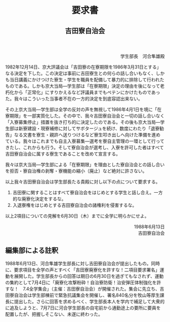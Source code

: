 <header>
<h1 class="title">要求書</h1>
<h2 class="author">吉田寮自治会</h2>
</header>

<p style="text-align:right;">学生部長　河合隼雄殿</p>

1982年12月14日、京大評議会は「吉田寮の在寮期限を1986年3月31日とする」なる決定を下した。この決定は事前に吉田寮生との何らの話し合いもなく、しかも当日講義にかけつけた寮生・学生を職員を配備して暴力的に排除して行われたものである。しかも京大当局―学生部は「在寮期限」決定の理由を後になって老朽化から「正常化」にすりかえるなど評議員までもペテンにかけたものであった。我々はこういった当事者不在の一方的決定を到底容認出来ない。

その上京大当局―学生部は全学の反対の声を無視して1986年4月1日を境に「在寮期限」を一部実質化した。その中で、我々吉田寮自治会と一切の話し合いなく「入寮募集停止」措置を抜き打ち的に決定したのである。その後も京大当局―学生部は新寮建設・現寮補修に対してサボタージュを続け、数度にわたり「退寮勧告」なる文書を寮生・親許へ送りつけるなど寮生叩き出しへ向けた準備を進めている。我々はこれまでも自主入寮募集―選考を寮自主管理の一環として行ってきたし、これからも行う。そして寮自治会が選考し、入寮を許可した者はすべて吉田寮自治会に属する寮生であることを改めて宣言する。

我々は京大当局―学生部による「在寮期限」を理由とした寮自治会との話し合いを拒否・寮自治権の剥奪・寮機能の縮小（廃止）など絶対に許さない。

以上我々吉田寮自治会は学生部長たる貴殿に対し以下の点について要求する。

1. 吉田寮に関することはすべて寮自治会をはじめとする学生と話し合え。一方的な廃寮化決定をするな。
2. 入退寮権をはじめとする吉田寮自治会の諸権利を侵害するな。

以上2項目についての見解を6月30日（木）までに全学に明らかにせよ。

<p style="text-align:right;">
1988年6月13日<br/>
吉田寮自治会
</p>

## 編集部による註釈
1988年6月13日、河合隼雄学生部長に対し吉田寮自治会が提出したもの。同時に、要求項目を全学の声とすべく「吉田寮廃寮化を許すな！二項目要求署名」運動を展開した。学生部長からの回答は期日の6月30日を過ぎてもなされず、運動の集約として7月4日に「廃寮化攻撃粉砕！自治寮防衛！治安弾圧体制強化を許すな！　7.4全学集会」（主催：吉田寮自治会）が開催された。集会に先立ち、吉田寮自治会は学生部棟前で緊急抗議集会を開催し、署名840名分を牧山等厚生課長に提出した。さらに回答を求めるべく、学生部長本人を学内で補足して大衆的に追及しようと、7月7日に河合学生部長の自宅前から通勤途上の要所に要員を配置したが、把握しそこない、未遂に終わった。
